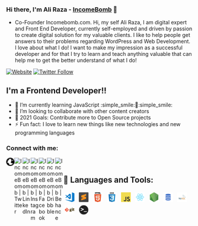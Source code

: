 <!-- @format -->

### Hi there, I'm Ali Raza - [IncomeBomb][website] 👋

- Co-Founder Incomebomb.com. Hi, my self Ali Raza, I am digital expert and Front End Developer, currently self-employed and driven by passion to create digital solution for my    valuable clients. I like to help people get answers to their problems regarding WordPress and Web Development. I love about what I do! I want to make my impression as a  successful developer and for that I try to learn and teach anything valuable that can help me to get the better understand of what I do!

[![Website](https://img.shields.io/website?label=incomebomb.com&style=for-the-badge&url=https%3A%2F%2Fincomebomb.com)](https://www.incomebomb.com/)
[![Twitter Follow](https://img.shields.io/twitter/follow/AliRaza55795782?color=%231DA1F2&label=Follow%20%40AliRaza&logo=twitter&style=for-the-badge)](https://twitter.com/AliRaza55795782)

## I'm a Frontend Developer!!

- 🌱 I’m currently learning JavaScript :simple_smile:🤣:simple_smile:
- 👯 I’m looking to collaborate with other content creators
- 🥅 2021 Goals: Contribute more to Open Source projects
- ⚡ Fun fact: I love to learn new things like new technologies and new programming languages

### Connect with me:

[<img align="left" alt="incomebomb.com" width="22px" src="https://raw.githubusercontent.com/iconic/open-iconic/master/svg/globe.svg" />][website]
[<img align="left" alt="IncomeBomb | Twitter" width="22px" src="https://cdn.jsdelivr.net/npm/simple-icons@v3/icons/twitter.svg" />][twitter]
[<img align="left" alt="IncomeBomb | LinkedIn" width="22px" src="https://cdn.jsdelivr.net/npm/simple-icons@v3/icons/linkedin.svg" />][linkedin]
[<img align="left" alt="IncomeBomb | Instagram" width="22px" src="https://cdn.jsdelivr.net/npm/simple-icons@v3/icons/instagram.svg" />][instagram]
[<img align="left" alt="IncomeBomb | Facebook" width="22px" src="https://cdn.jsdelivr.net/npm/simple-icons@v3/icons/facebook.svg" />][facebook]
[<img align="left" alt="IncomeBomb | Dribbble" width="22px" src="https://cdn.jsdelivr.net/npm/simple-icons@v3/icons/dribbble.svg" />][dribbble]
[<img align="left" alt="IncomeBomb | Behance" width="22px" src="https://cdn.jsdelivr.net/npm/simple-icons@v3/icons/behance.svg" />][behance]

<br />

## 🧰 Languages and Tools:
<p>
<img src="https://raw.githubusercontent.com/github/explore/80688e429a7d4ef2fca1e82350fe8e3517d3494d/topics/visual-studio-code/visual-studio-code.png" alt="Vs Code"  width="26px" style="vertical-align:top; margin:4px">
<img src="https://raw.githubusercontent.com/github/explore/80688e429a7d4ef2fca1e82350fe8e3517d3494d/topics/sublime-text/sublime-text.png" alt="Sublime Text"  width="26px" style="vertical-align:top; margin:4px">
<img src="https://raw.githubusercontent.com/github/explore/80688e429a7d4ef2fca1e82350fe8e3517d3494d/topics/html/html.png" alt="Html"  width="26px" style="vertical-align:top; margin:4px">
<img src="https://raw.githubusercontent.com/github/explore/80688e429a7d4ef2fca1e82350fe8e3517d3494d/topics/css/css.png" alt="CSS"  width="26px" style="vertical-align:top; margin:4px">
<img src="https://raw.githubusercontent.com/github/explore/80688e429a7d4ef2fca1e82350fe8e3517d3494d/topics/javascript/javascript.png" alt="JavaScript"  width="26px"style="vertical-align:top; margin:4px">
<img src="https://raw.githubusercontent.com/github/explore/80688e429a7d4ef2fca1e82350fe8e3517d3494d/topics/react/react.png" alt="React"  width="26px" style="vertical-align:top; margin:4px">
<img src="https://raw.githubusercontent.com/github/explore/80688e429a7d4ef2fca1e82350fe8e3517d3494d/topics/nodejs/nodejs.png" alt="Nodejs"  width="26px" style="vertical-align:top; margin:4px">
<img src="https://raw.githubusercontent.com/github/explore/80688e429a7d4ef2fca1e82350fe8e3517d3494d/topics/sql/sql.png" alt="sql"  width="26px" style="vertical-align:top; margin:4px">
<img src="https://raw.githubusercontent.com/github/explore/80688e429a7d4ef2fca1e82350fe8e3517d3494d/topics/mysql/mysql.png" alt="Mysql"  width="26px" style="vertical-align:top; margin:4px">
<img src="https://raw.githubusercontent.com/github/explore/80688e429a7d4ef2fca1e82350fe8e3517d3494d/topics/git/git.png" alt="Git"  width="26px" style="vertical-align:top; margin:4px">
<img src="https://raw.githubusercontent.com/github/explore/80688e429a7d4ef2fca1e82350fe8e3517d3494d/topics/terminal/terminal.png" alt="Terminal"  width="26px" style="vertical-align:top; margin:4px">
</p>

<br />
<br />

[website]: https://www.incomebomb.com/
[twitter]: https://twitter.com/AliRaza55795782
[instagram]: https://www.instagram.com/alirazasaqib786/
[linkedin]: https://www.linkedin.com/in/ali-raza-7689901a7/
[dribbble]: https://dribbble.com/Alirazasaqib
[behance]: https://www.behance.net/AliRazaSaqib
[facebook]: https://web.facebook.com/profile.php?id=100006145513818
